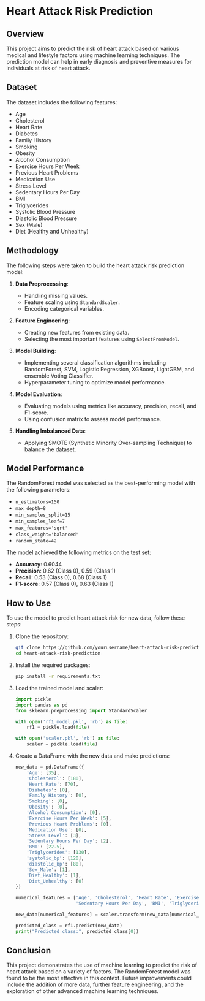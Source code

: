 # Heart Attack Risk Prediction

## Overview

This project aims to predict the risk of heart attack based on various medical and lifestyle factors using machine learning techniques. The prediction model can help in early diagnosis and preventive measures for individuals at risk of heart attack.

## Dataset

The dataset includes the following features:
- Age
- Cholesterol
- Heart Rate
- Diabetes
- Family History
- Smoking
- Obesity
- Alcohol Consumption
- Exercise Hours Per Week
- Previous Heart Problems
- Medication Use
- Stress Level
- Sedentary Hours Per Day
- BMI
- Triglycerides
- Systolic Blood Pressure
- Diastolic Blood Pressure
- Sex (Male)
- Diet (Healthy and Unhealthy)

## Methodology

The following steps were taken to build the heart attack risk prediction model:

1. **Data Preprocessing**:
   - Handling missing values.
   - Feature scaling using `StandardScaler`.
   - Encoding categorical variables.

2. **Feature Engineering**:
   - Creating new features from existing data.
   - Selecting the most important features using `SelectFromModel`.

3. **Model Building**:
   - Implementing several classification algorithms including RandomForest, SVM, Logistic Regression, XGBoost, LightGBM, and ensemble Voting Classifier.
   - Hyperparameter tuning to optimize model performance.

4. **Model Evaluation**:
   - Evaluating models using metrics like accuracy, precision, recall, and F1-score.
   - Using confusion matrix to assess model performance.

5. **Handling Imbalanced Data**:
   - Applying SMOTE (Synthetic Minority Over-sampling Technique) to balance the dataset.

## Model Performance

The RandomForest model was selected as the best-performing model with the following parameters:

- `n_estimators=150`
- `max_depth=8`
- `min_samples_split=15`
- `min_samples_leaf=7`
- `max_features='sqrt'`
- `class_weight='balanced'`
- `random_state=42`

The model achieved the following metrics on the test set:
- **Accuracy**: 0.6044
- **Precision**: 0.62 (Class 0), 0.59 (Class 1)
- **Recall**: 0.53 (Class 0), 0.68 (Class 1)
- **F1-score**: 0.57 (Class 0), 0.63 (Class 1)

## How to Use

To use the model to predict heart attack risk for new data, follow these steps:

1. Clone the repository:
    ```bash
    git clone https://github.com/yourusername/heart-attack-risk-prediction.git
    cd heart-attack-risk-prediction
    ```

2. Install the required packages:
    ```bash
    pip install -r requirements.txt
    ```

3. Load the trained model and scaler:
    ```python
    import pickle
    import pandas as pd
    from sklearn.preprocessing import StandardScaler

    with open('rf1_model.pkl', 'rb') as file:
        rf1 = pickle.load(file)

    with open('scaler.pkl', 'rb') as file:
        scaler = pickle.load(file)
    ```

4. Create a DataFrame with the new data and make predictions:
    ```python
    new_data = pd.DataFrame({
        'Age': [35],
        'Cholesterol': [180],
        'Heart Rate': [70],
        'Diabetes': [0],
        'Family History': [0],
        'Smoking': [0],
        'Obesity': [0],
        'Alcohol Consumption': [0],
        'Exercise Hours Per Week': [5],
        'Previous Heart Problems': [0],
        'Medication Use': [0],
        'Stress Level': [3],
        'Sedentary Hours Per Day': [2],
        'BMI': [22.5],
        'Triglycerides': [130],
        'systolic_bp': [120],
        'diastolic_bp': [80],
        'Sex_Male': [1],
        'Diet_Healthy': [1],
        'Diet_Unhealthy': [0]
    })

    numerical_features = ['Age', 'Cholesterol', 'Heart Rate', 'Exercise Hours Per Week', 'Stress Level',
                          'Sedentary Hours Per Day', 'BMI', 'Triglycerides', 'systolic_bp', 'diastolic_bp']
    
    new_data[numerical_features] = scaler.transform(new_data[numerical_features])
    
    predicted_class = rf1.predict(new_data)
    print("Predicted class:", predicted_class[0])
    ```

## Conclusion

This project demonstrates the use of machine learning to predict the risk of heart attack based on a variety of factors. The RandomForest model was found to be the most effective in this context. Future improvements could include the addition of more data, further feature engineering, and the exploration of other advanced machine learning techniques.


